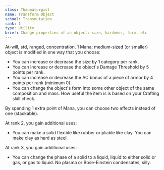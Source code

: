```yaml
---
class: Thaumaturgist
name: Transform Object
school: Transmutation
rank: 1
type: Utility
brief: Change properties of an object: size, hardness, form, etc
---
```


At-will, std, ranged, concentration, 1 Mana; medium-sized (or smaller) object is modified in one way that you choose:
- You can increase or decrease the size by 1 category per rank.
- You can increase or decrease the object's Damage Threshold by 5 points per rank.
- You can increase or decrease the AC bonus of a piece of armor by 4 points per rank (minimum 0).
- You can change the object's form into some other object of the same composition and mass. How useful the item is is based on your Crafting skill check.

By spending 1 extra point of Mana, you can choose two effects instead of one (stackable).

At rank 2, you gain additional uses:
- You can make a solid flexible like rubber or pliable like clay. You can make clay as hard as steel.

At rank 3, you gain additional uses:
- You can change the phase of a solid to a liquid, liquid to either solid or gas, or gas to liquid. No plasma or Bose-Einstein condensates, silly.